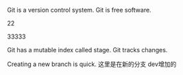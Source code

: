Git is a version control system.
Git is free software.

22

33333

Git has a mutable index called stage.
Git tracks changes.


Creating a new branch is quick.
这里是在新的分支 dev增加的